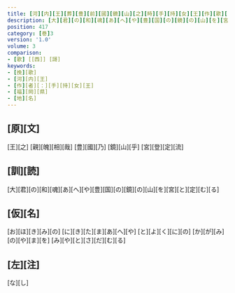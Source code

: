 ```yaml
---
title: [河][内][王][葬][豊][前][國][鏡][山][之][時][手][持][女][王][作][歌][三][首]
description: [大][君][の][和][魂][あ][へ][や][豊][国][の][鏡][の][山][を][宮][と][定][む][る]
position: 417
category: [巻]3
version: '1.0'
volume: 3
comparison:
- [歌] [[西]] [謌]
keywords:
- [挽][歌]
- [河][内][王]
- [作][者][：][手][持][女][王]
- [福][岡][県]
- [地][名]
---
```


## [原][文]

[王][之] [親][魄][相][哉] [豊][國][乃] [鏡][山][乎] [宮][登][定][流]

## [訓][読]

[大][君][の][和][魂][あ][へ][や][豊][国][の][鏡][の][山][を][宮][と][定][む][る]

## [仮][名]

[お][ほ][き][み][の] [に][き][た][ま][あ][へ][や] [と][よ][く][に][の] [か][が][み][の][や][ま][を] [み][や][と][さ][だ][む][る]

## [左][注]

[な][し]
